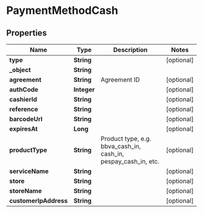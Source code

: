 

# PaymentMethodCash


## Properties

| Name | Type | Description | Notes |
|------------ | ------------- | ------------- | -------------|
|**type** | **String** |  |  [optional] |
|**_object** | **String** |  |  |
|**agreement** | **String** | Agreement ID |  [optional] |
|**authCode** | **Integer** |  |  [optional] |
|**cashierId** | **String** |  |  [optional] |
|**reference** | **String** |  |  [optional] |
|**barcodeUrl** | **String** |  |  [optional] |
|**expiresAt** | **Long** |  |  [optional] |
|**productType** | **String** | Product type, e.g. bbva_cash_in, cash_in, pespay_cash_in, etc. |  [optional] |
|**serviceName** | **String** |  |  [optional] |
|**store** | **String** |  |  [optional] |
|**storeName** | **String** |  |  [optional] |
|**customerIpAddress** | **String** |  |  [optional] |




